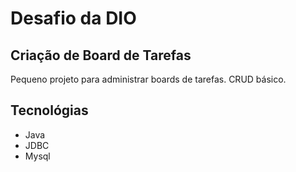 # Desafio da DIO
## Criação de Board de Tarefas
Pequeno projeto para administrar boards de tarefas. CRUD básico.

## Tecnológias
- Java
- JDBC
- Mysql
